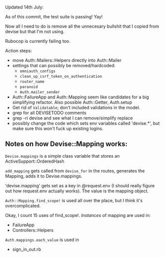 Updated 14th July:

As of this commit, the test suite is passing! Yay!

Now all I need to do is remove all the unnecesary bullshit that I copied from devise but that I'm not using.

Rubocop is currently failing too.

Action steps:
- move Auth::Mailers::Helpers directly into Auth::Mailer
- settings that can possibly be removed/hardcoded:
    - `omniauth_configs`
    - `clean_up_csrf_token_on_authentication`
    - `router_name`
    - `paranoid`
    - `Auth.mailer_sender`
- Auth::FailureApp and Auth::Mapping seem like candidates for a big simplifying refactor. Also possible Auth::Getter, Auth.setup
- Get rid of `Validatable`; don't included validations in the model.
- grep for all DEVISETODO comments
- grep -ri devise and see what I can remove/simplify replace
- possibly change the code which sets env variables called 'devise.*', but make sure this won't fuck up existing logins.

## Notes on how Devise::Mapping works:

`Devise.mappings` is a simple class variable that stores an ActiveSupport::OrderedHash

`add_mapping` gets called from `devise_for` in the routes, generates the Mapping, adds it to Devise.mappings.

'devise.mapping' gets set as a key in @request.env (I should really figure out how request.env actually works). The value is the mapping object.

`Auth::Mapping.find_scope!` is used all over the place, but I think it's overcomplicated.

Okay, I count 15 uses of find_scope!. *Instances* of mapping are used in:

- FailureApp
- Controllers::Helpers

`Auth.mappings.each_value` is used in 

- sign_in_out.rb

